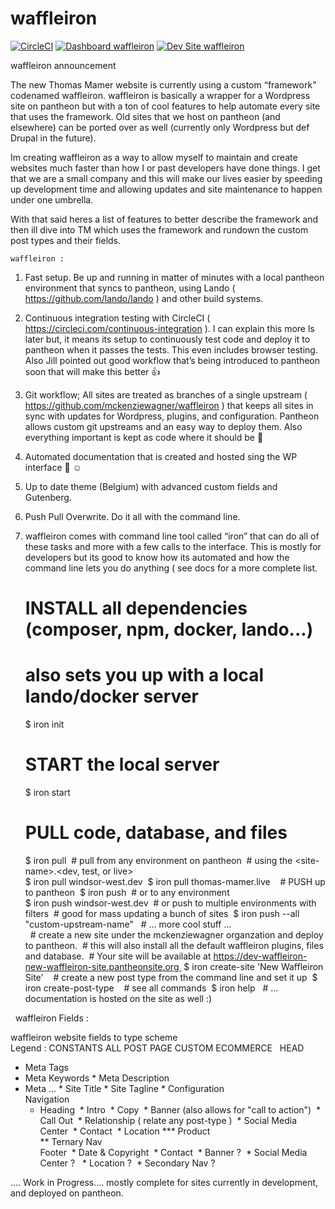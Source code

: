 # waffleiron

[![CircleCI](https://circleci.com/gh/cwahlfeldt/waffleiron.svg?style=shield)](https://circleci.com/gh/cwahlfeldt/waffleiron)
[![Dashboard waffleiron](https://img.shields.io/badge/dashboard-waffleiron-yellow.svg)](https://dashboard.pantheon.io/sites/937260c2-446f-4aa2-8a7b-fd76046e32fa#dev/code)
[![Dev Site waffleiron](https://img.shields.io/badge/site-waffleiron-blue.svg)](http://dev-waffleiron.pantheonsite.io/)

waffleiron announcement

The new Thomas Mamer website is currently using a custom “framework" codenamed waffleiron. waffleiron is basically a wrapper for a Wordpress site on pantheon but with a ton of cool features to help automate every site that uses the framework. Old sites that we host on pantheon (and elsewhere) can be ported over as well (currently only Wordpress but def Drupal in the future).  

Im creating waffleiron as a way to allow myself to maintain and create websites much faster than how I or past developers have done things. I get that we are a small company and this will make our lives easier by speeding up development time and allowing updates and site maintenance to happen under one umbrella.  

With that said heres a list of features to better describe the framework and then ill dive into TM which uses the framework and rundown the custom post types and their fields.
  
    waffleiron :   
1. Fast setup. Be up and running in matter of minutes with a local pantheon environment that syncs to pantheon, using Lando ( https://github.com/lando/lando ) and other build systems.
2. Continuous integration testing with CircleCI ( https://circleci.com/continuous-integration ). I can explain this more ls later but, it means its setup to continuously test code and deploy it to pantheon when it passes the tests. This even includes browser testing. Also Jill pointed out good workflow that’s being introduced to pantheon soon that will make this better 👍  
3. Git workflow; All sites are treated as branches of a single upstream ( https://github.com/mckenziewagner/waffleiron ) that keeps all sites in sync with updates for Wordpress, plugins, and configuration. Pantheon allows custom git upstreams and an easy way to deploy them. Also everything important is kept as code where it should be 🤘  
4. Automated documentation that is created and hosted sing the WP interface 🙏 ☺️
5. Up to date theme (Belgium) with advanced custom fields and Gutenberg.  
6. Push Pull Overwrite. Do it all with the command line.  
7. waffleiron comes with command line tool called “iron” that can do all of these tasks and more with a few calls to the interface. This is mostly for developers but its good to know how its automated and how the command line lets you do anything ( see docs for a more complete list.  
  
    # INSTALL all dependencies (composer, npm, docker, lando...)  
    # also sets you up with a local lando/docker server  
    $ iron init      
    # START the local server  
    $ iron start  
  
    # PULL code, database, and files  
    $ iron pull     # pull from any environment on pantheon     # using the &lt;site-name&gt;.&lt;dev, test, or live&gt;  
    $ iron pull windsor-west.dev     $ iron pull thomas-mamer.live          # PUSH up to pantheon     $ iron push     # or to any environment  
    $ iron push windsor-west.dev     # or push to multiple environments with filters     # good for mass updating a bunch of sites     $ iron push --all "custom-upstream-name"      # ... more cool stuff ...  
     # create a new site under the mckenziewagner organzation and deploy to pantheon.     # this will also install all the default waffleiron plugins, files and database.     # Your site will be available at https://dev-waffleiron-new-waffleiron-site.pantheonsite.org     $ iron create-site 'New Waffleiron Site'          # create a new post type from the command line and set it up     $ iron create-post-type          # see all commands     $ iron help      # ... documentation is hosted on the site as well :)  
      
     waffleiron Fields :   
  
waffleiron website fields to type scheme  
Legend : CONSTANTS ALL POST PAGE CUSTOM ECOMMERCE   HEAD  
* Meta Tags  
* Meta Keywords * Meta Description  
* Meta ... * Site Title * Site Tagline * Configuration   
  Navigation  
  * Heading   * Intro   * Copy   * Banner (also allows for "call to action")   * Call Out   * Relationship ( relate any post-type )   * Social Media Center   * Contact   * Location *** Product  
 ** Ternary Nav   
    Footer     * Date & Copyright     * Contact     * Banner ?     * Social Media Center ?      * Location ?     * Secondary Nav ?  
  
  
…. Work in Progress…. mostly complete for sites currently in development, and deployed on pantheon.
